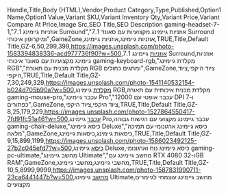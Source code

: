 Handle,Title,Body (HTML),Vendor,Product Category,Type,Published,Option1 Name,Option1 Value,Variant SKU,Variant Inventory Qty,Variant Price,Variant Compare At Price,Image Src,SEO Title,SEO Description
gaming-headset-7-1,"אוזניות גיימינג 7.1 Surround","אוזניות גיימינג מקצועיות עם סאונד 7.1 Surround ומיקרופון איכותי",GameZone,אוזניות גיימינג,אוזניות גיימינג,TRUE,Title,Default Title,GZ-6,50,299,399,https://images.unsplash.com/photo-1583394838336-acd977736f90?w=500,אוזניות גיימינג 7.1 Surround,אוזניות גיימינג מקצועיות עם סאונד איכותי
gaming-keyboard-rgb,"מקלדת גיימינג RGB","מקלדת מכנית עם תאורת RGB ומתגים כחולים",GameZone,ציוד היקפי,ציוד היקפי,TRUE,Title,Default Title,GZ-7,30,249,329,https://images.unsplash.com/photo-1541140532154-b024d705b90a?w=500,מקלדת גיימינג RGB,מקלדת מכנית איכותית עם תאורה
gaming-mouse-pro,"עכבר גיימינג Pro","עכבר אופטי עם 12000 DPI ו-7 כפתורים",GameZone,ציוד היקפי,ציוד היקפי,TRUE,Title,Default Title,GZ-8,25,179,229,https://images.unsplash.com/photo-1527864550417-7fd91fc51a46?w=500,עכבר גיימינג Pro,עכבר גיימינג מקצועי עם רגישות גבוהה
gaming-chair-deluxe,"כיסא גיימינג Deluxe","כיסא גיימינג ארגונומי עם תמיכה מלאה",GameZone,כיסאות גיימינג,כיסאות גיימינג,TRUE,Title,Default Title,GZ-9,15,899,1199,https://images.unsplash.com/photo-1586023492125-27b2c045efd7?w=500,כיסא גיימינג Deluxe,כיסא גיימינג נוח וארגונומי
gaming-pc-ultimate,"מחשב גיימינג Ultimate","מחשב גיימינג עם RTX 4080 ו-32GB RAM",GameZone,מחשבי גיימינג,מחשבי גיימינג,TRUE,Title,Default Title,GZ-10,5,8999,9999,https://images.unsplash.com/photo-1587831990711-23ca6441447b?w=500,מחשב גיימינג Ultimate,מחשב גיימינג עוצמתי לגיימרים מקצועיים
